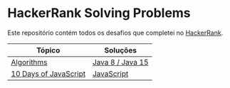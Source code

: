 # HackerRank Solving Problems

Este repositório contém todos os desafios que completei no [HackerRank](https://www.hackerrank.com/).

| Tópico                                                                           | Soluções                                    |
| -------------------------------------------------------------------------------- | ------------------------------------------- |
| [Algorithms](https://www.hackerrank.com/domains/tutorials/10-days-of-javascript) | [Java 8 / Java 15](./Algorithms)            |
| [10 Days of JavaScript](https://www.hackerrank.com/domains/algorithms)           | [JavaScript](./10%20Days%20of%20JavaScript) |
